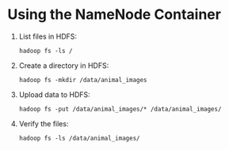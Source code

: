 # Using the NameNode Container

1. List files in HDFS:
   ```
   hadoop fs -ls /
   ```
2. Create a directory in HDFS:
   ```
   hadoop fs -mkdir /data/animal_images
   ```
3. Upload data to HDFS:
   ```
   hadoop fs -put /data/animal_images/* /data/animal_images/
   ```
4. Verify the files:
   ```
   hadoop fs -ls /data/animal_images/
   ```
